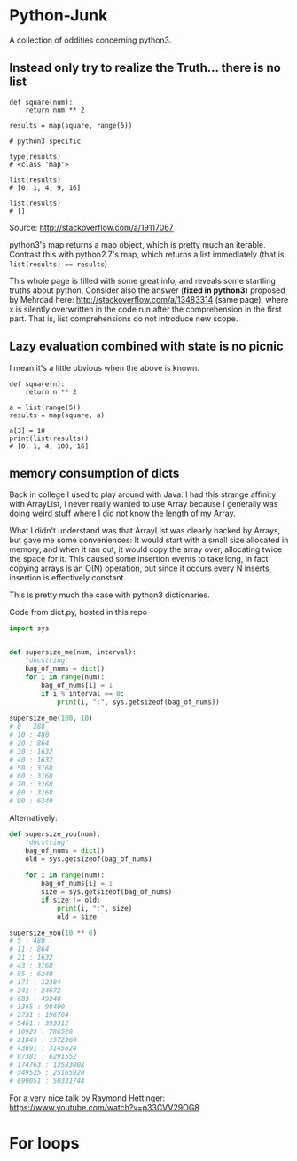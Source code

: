 # Python-Junk
A collection of oddities concerning python3.

## Instead only try to realize the Truth... there is no list



``` python3
def square(num):
    return num ** 2
    
results = map(square, range(5))

# python3 specific

type(results)
# <class 'map'>

list(results)
# [0, 1, 4, 9, 16]

list(results)
# []

```

Source: http://stackoverflow.com/a/19117067

python3's map returns a map object, which is pretty much an
iterable. Contrast this with python2.7's map, which returns a list
immediately (that is, ```list(results) == results```)

This whole page is filled with some great info, and reveals some
startling truths about python. Consider also the answer
(**fixed in python3**) proposed by Mehrdad here:
http://stackoverflow.com/a/13483314 (same page), where x is silently
overwritten in the code run after the comprehension in the first
part. That is, list comprehensions do not introduce new scope.

## Lazy evaluation combined with state is no picnic
I mean it's a little obvious when the above is known.
``` python3
def square(n):
    return n ** 2
    
a = list(range(5))
results = map(square, a)

a[3] = 10
print(list(results))
# [0, 1, 4, 100, 16]

```

## memory consumption of dicts

Back in college I used to play around with Java. I had this strange affinity with ArrayList, I never really wanted to use Array because I generally was doing weird stuff where I did not know the length of my Array.

What I didn't understand was that ArrayList was clearly backed by Arrays, but gave me some conveniences: It would start with a small size allocated in memory, and when it ran out, it would copy the array over, allocating twice the space for it. This caused some insertion events to take long, in fact copying arrays is an O(N) operation, but since it occurs every N inserts, insertion is effectively constant.

This is pretty much the case with python3 dictionaries.

Code from dict.py, hosted in this repo
``` python
import sys


def supersize_me(num, interval):
    "docstring"
    bag_of_nums = dict()
    for i in range(num):
        bag_of_nums[i] = 1
        if i % interval == 0:
            print(i, ":", sys.getsizeof(bag_of_nums))
            
supersize_me(100, 10)
# 0 : 288
# 10 : 480
# 20 : 864
# 30 : 1632
# 40 : 1632
# 50 : 3168
# 60 : 3168
# 70 : 3168
# 80 : 3168
# 90 : 6240
```

Alternatively:
``` python
def supersize_you(num):
    "docstring"
    bag_of_nums = dict()
    old = sys.getsizeof(bag_of_nums)
    
    for i in range(num):
        bag_of_nums[i] = 1
        size = sys.getsizeof(bag_of_nums)
        if size != old:
            print(i, ":", size)
            old = size

supersize_you(10 ** 6)
# 5 : 480
# 11 : 864
# 21 : 1632
# 43 : 3168
# 85 : 6240
# 171 : 12384
# 341 : 24672
# 683 : 49248
# 1365 : 98400
# 2731 : 196704
# 5461 : 393312
# 10923 : 786528
# 21845 : 1572960
# 43691 : 3145824
# 87381 : 6291552
# 174763 : 12583008
# 349525 : 25165920
# 699051 : 50331744
```

For a very nice talk by Raymond Hettinger: https://www.youtube.com/watch?v=p33CVV29OG8
# For loops


